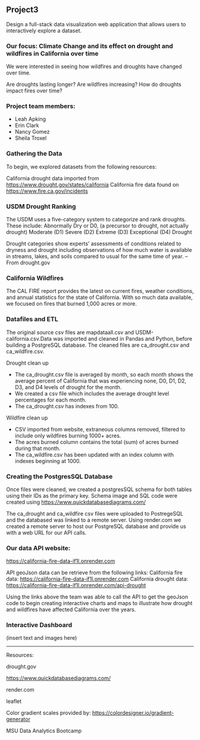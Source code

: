 ## Project3 
Design a full-stack data visualization web application that allows users to interactively explore a dataset.


### Our focus: Climate Change and its effect on drought and wildfires in California over time
We were interested in seeing how wildfires and droughts have changed over time. 


Are droughts lasting longer? 
Are wildfires increasing? 
How do droughts impact fires over time?


### Project team members: 
-	Leah Apking
-	Erin Clark
-	Nancy Gomez
-	Sheila Troxel

### Gathering the Data
To begin, we explored datasets from the following resources:

California drought data imported from https://www.drought.gov/states/california
California fire data found on https://www.fire.ca.gov/incidents

### USDM Drought Ranking

The USDM uses a five-category system to categorize and rank droughts. These include:
Abnormally Dry or D0, (a precursor to drought, not actually drought) Moderate (D1) Severe (D2) Extreme (D3) Exceptional (D4) Drought

Drought categories show experts’ assessments of conditions related to dryness and drought including observations of how much water is available in streams, lakes, and soils compared to usual for the same time of year. – From drought.gov

### California Wildfires
The CAL FIRE report provides the latest on current fires, weather conditions, and annual statistics for the state of California. With so much data available, we focused on fires that burned 1,000 acres or more.


### Datafiles and ETL
The original source csv files are mapdataall.csv and USDM-california.csv.Data was imported and cleaned in Pandas and Python, before building a PostgreSQL database.
The cleaned files are ca_drought.csv and ca_wildfire.csv. 


Drought clean up

- The ca_drought.csv file is averaged by month, so each month shows the average percent of California that was experiencing none, D0, D1, D2, D3, and D4 levels of drought for the month.
- We created a csv file which includes the average drought level percentages for each month.
- The ca_drought.csv has indexes from 100.

Wildfire clean up

- CSV imported from website, extraneous columns removed, filtered to include only wildfires burning 1000+ acres.
- The acres burned column contains the total (sum) of acres burned during that month. 
- The ca_wildfire.csv has been updated with an index column with indexes beginning at 1000. 


### Creating the PostgresSQL Database
Once files were cleaned, we created a postgresSQL schema for both tables using their IDs as the primary key. Schema image and SQL code were created using https://www.quickdatabasediagrams.com/

The ca_drought and ca_wildfire csv files were uploaded to PostregeSQL and the databased was linked to a remote server. 
Using render.com we created a remote server to host our PostgreSQL database and provide us with a web URL for our API calls. 


### Our data API website:  
https://california-fire-data-if1l.onrender.com

API geoJson data can be retrieve from the following links:
California fire data:  https://california-fire-data-if1l.onrender.com
California drought data: https://california-fire-data-if1l.onrender.com/api-drought

Using the links above the team was able to call the API to get the geoJson code to begin creating interactive charts and maps to illustrate how drought and wildfires have affected California over the years. 



### Interactive Dashboard


(insert text and images here)







---------------------------------------------------------------------------
Resources:

drought.gov

https://www.quickdatabasediagrams.com/

render.com

leaflet

Color gradient scales provided by: https://colordesigner.io/gradient-generator

MSU Data Analytics Bootcamp
